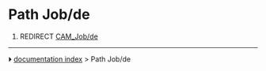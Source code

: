 # Path Job/de
1.  REDIRECT [CAM_Job/de](CAM_Job/de.md)



---
⏵ [documentation index](../README.md) > Path Job/de
